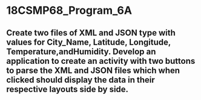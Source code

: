 # 18CSMP68_Program_6A

<h2>Create two files of XML and JSON type with values for City_Name, Latitude, Longitude,
Temperature,andHumidity. Develop an application to create an activity with two buttons
to parse the XML and JSON files which when clicked should display the data in their
respective layouts side by side.</h2>

